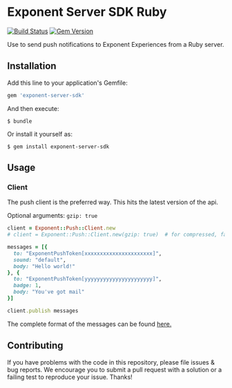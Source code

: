 # Exponent Server SDK Ruby
[![Build Status](https://travis-ci.org/expo/exponent-server-sdk-ruby.svg?branch=master)](https://travis-ci.org/expo/exponent-server-sdk-ruby)
[![Gem Version](https://badge.fury.io/rb/exponent-server-sdk.svg)](https://badge.fury.io/rb/exponent-server-sdk)

Use to send push notifications to Exponent Experiences from a Ruby server.

## Installation

Add this line to your application's Gemfile:

```ruby
gem 'exponent-server-sdk'
```

And then execute:

```shell
$ bundle
```

Or install it yourself as:

```shell
$ gem install exponent-server-sdk
```

## Usage

### Client

The push client is the preferred way.  This hits the latest version of the api.

Optional arguments: `gzip: true` 


```ruby
client = Exponent::Push::Client.new
# client = Exponent::Push::Client.new(gzip: true)  # for compressed, faster requests

messages = [{
  to: "ExponentPushToken[xxxxxxxxxxxxxxxxxxxxxx]",
  sound: "default",
  body: "Hello world!"
}, {
  to: "ExponentPushToken[yyyyyyyyyyyyyyyyyyyyyy]",
  badge: 1,
  body: "You've got mail"
}]

client.publish messages
```

The complete format of the messages can be found [here.](https://docs.expo.io/versions/latest/guides/push-notifications#message-format)

## Contributing

If you have problems with the code in this repository, please file issues & bug reports. We encourage you
to submit a pull request with a solution or a failing test to reproduce your issue. Thanks!
